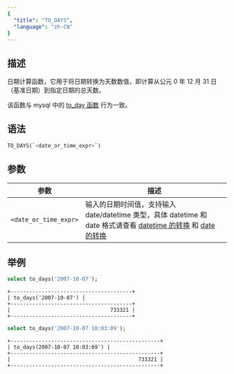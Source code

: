 ```yaml
---
{
  "title": "TO_DAYS",
  "language": "zh-CN"
}
---
```


## 描述
日期计算函数，它用于将日期转换为天数数值，即计算从公元 0 年 12 月 31 日（基准日期）到指定日期的总天数。

该函数与 mysql 中的 [to_day 函数](https://dev.mysql.com/doc/refman/8.4/en/date-and-time-functions.html#function_to-days) 行为一致。

## 语法

```sql
TO_DAYS(`<date_or_time_expr>`)
```

## 参数
| 参数                         | 描述                          |
|----------------------------|-----------------------------|
| `<date_or_time_expr>` | 输入的日期时间值，支持输入 date/datetime 类型，具体 datetime 和 date 格式请查看 [datetime 的转换](../../../../../current/sql-manual/basic-element/sql-data-types/conversion/datetime-conversion) 和 [date 的转换](../../../../../current/sql-manual/basic-element/sql-data-types/conversion/date-conversion) |


## 举例

```sql
select to_days('2007-10-07');
```
```text
+---------------------------------------+
| to_days('2007-10-07') |
+---------------------------------------+
|                                733321 |
+---------------------------------------+
```

```sql
select to_days('2007-10-07 10:03:09');
```
```text
+------------------------------------------------+
| to_days(2007-10-07 10:03:09') |
+------------------------------------------------+
|                                         733321 |
+------------------------------------------------+
```